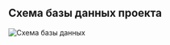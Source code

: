  ## Схема базы данных проекта
 
 ![Схема базы данных](https://github.com/LomakinVladislav/foreign-language-trainer/raw/main/pictures/Database_schema.png)